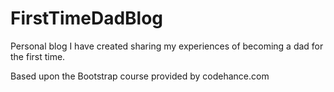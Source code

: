 # FirstTimeDadBlog
Personal blog I have created sharing my experiences of becoming a dad for the first time. 

Based upon the Bootstrap course provided by codehance.com
